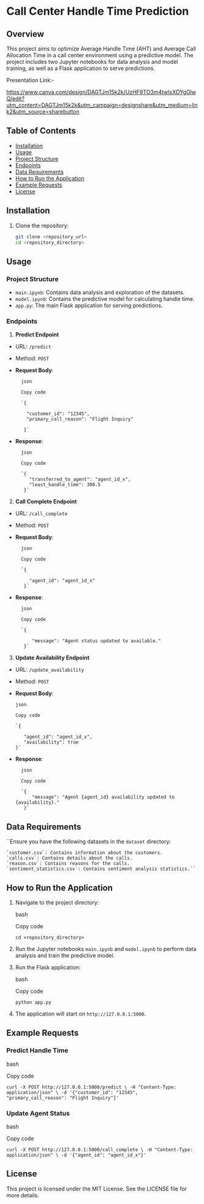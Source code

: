 # Call Center Handle Time Prediction

## Overview

This project aims to optimize Average Handle Time (AHT) and Average Call Allocation Time in a call center environment using a predictive model. The project includes two Jupyter notebooks for data analysis and model training, as well as a Flask application to serve predictions.

Presentation Link:-

https://www.canva.com/design/DAGTJm15k2k/UzHF9TO3m4twIsXDYgOlwQ/edit?utm_content=DAGTJm15k2k&utm_campaign=designshare&utm_medium=link2&utm_source=sharebutton

## Table of Contents

- [Installation](#installation)
- [Usage](#usage)
- [Project Structure](#project-structure)
- [Endpoints](#endpoints)
- [Data Requirements](#data-requirements)
- [How to Run the Application](#how-to-run-the-application)
- [Example Requests](#example-requests)
- [License](#license)

## Installation

1. Clone the repository:

   ```bash
   git clone <repository_url>
   cd <repository_directory>

   ```

## Usage

### Project Structure

- `main.ipynb`: Contains data analysis and exploration of the datasets.
- `model.ipynb`: Contains the predictive model for calculating handle time.
- `app.py`: The main Flask application for serving predictions.

### Endpoints

1.  **Predict Endpoint**

- URL: `/predict`
- Method: `POST`
- **Request Body**:

        json

        Copy code

        `{

          "customer_id": "12345",
          "primary_call_reason": "Flight Inquiry"

         }`

- **Response**:

        json

        Copy code

        `{
           "transferred_to_agent": "agent_id_x",
           "least_handle_time": 300.5
         }`

2.  **Call Complete Endpoint**

- URL: `/call_complete`
- Method: `POST`
- **Request Body**:

        json

        Copy code

        `{

           "agent_id": "agent_id_x"
         }`

- **Response**:

        json

        Copy code

        `{

            "message": "Agent status updated to available."
         }`

3.  **Update Availability Endpoint**

- URL: `/update_availability`
- Method: `POST`
- **Request Body**:

      json

      Copy code

      `{

         "agent_id": "agent_id_x",
         "availability": true
      }`

- **Response**:

        json

        Copy code

        `{
            "message": "Agent {agent_id} availability updated to {availability}."
         }`

## Data Requirements

``Ensure you have the following datasets in the `dataset` directory:

    `customer.csv`: Contains information about the customers.
    `calls.csv`: Contains details about the calls.
    `reason.csv`: Contains reasons for the calls.
    `sentiment_statistics.csv`: Contains sentiment analysis statistics.``

## How to Run the Application

1.  Navigate to the project directory:

    bash

    Copy code

    `cd <repository_directory>`

2.  Run the Jupyter notebooks `main.ipynb` and `model.ipynb` to perform data analysis and train the predictive model.

3.  Run the Flask application:

    bash

    Copy code

    `python app.py`

4.  The application will start on `http://127.0.0.1:5000`.

## Example Requests

### Predict Handle Time

bash

Copy code

`curl -X POST http://127.0.0.1:5000/predict \
-H "Content-Type: application/json" \
-d '{"customer_id": "12345", "primary_call_reason": "Flight Inquiry"}'`

### Update Agent Status

bash

Copy code

`curl -X POST http://127.0.0.1:5000/call_complete \
-H "Content-Type: application/json" \
-d '{"agent_id": "agent_id_x"}'`

## License

This project is licensed under the MIT License. See the LICENSE file for more details.

